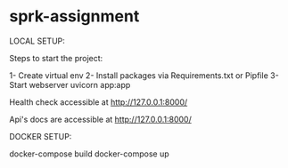 # sprk-assignment


LOCAL SETUP:

Steps to start the project:

1- Create virtual env
2- Install packages via Requirements.txt or Pipfile 
3- Start webserver uvicorn app:app 


Health check accessible at  http://127.0.0.1:8000/ 

Api's docs are accessible at http://127.0.0.1:8000/ 


DOCKER SETUP:

docker-compose build
docker-compose up 
